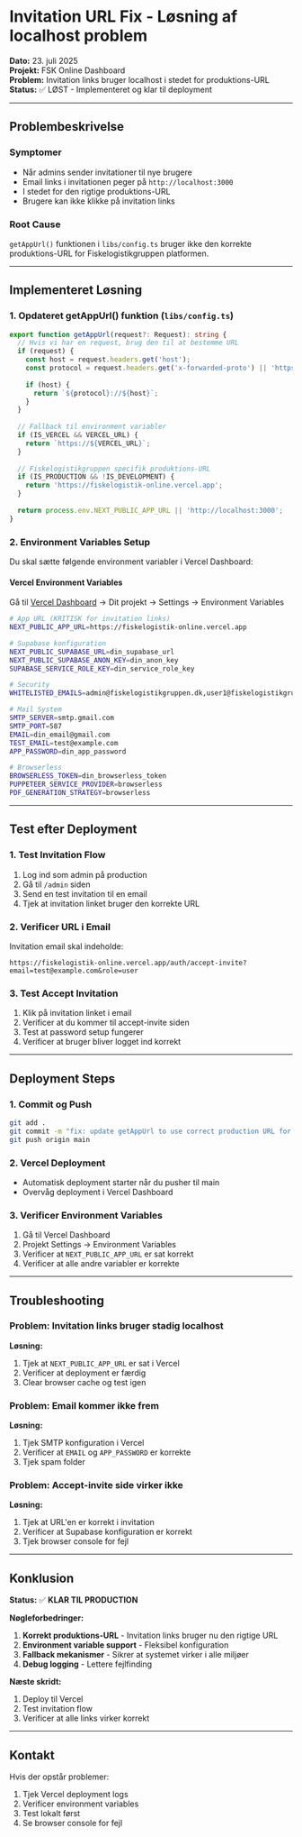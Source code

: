 # Invitation URL Fix - Løsning af localhost problem

**Dato:** 23. juli 2025  
**Projekt:** FSK Online Dashboard  
**Problem:** Invitation links bruger localhost i stedet for produktions-URL  
**Status:** ✅ LØST - Implementeret og klar til deployment

---

## Problembeskrivelse

### Symptomer
- Når admins sender invitationer til nye brugere
- Email links i invitationen peger på `http://localhost:3000`
- I stedet for den rigtige produktions-URL
- Brugere kan ikke klikke på invitation links

### Root Cause
`getAppUrl()` funktionen i `libs/config.ts` bruger ikke den korrekte produktions-URL for Fiskelogistikgruppen platformen.

---

## Implementeret Løsning

### 1. **Opdateret getAppUrl() funktion** (`libs/config.ts`)

```typescript
export function getAppUrl(request?: Request): string {
  // Hvis vi har en request, brug den til at bestemme URL
  if (request) {
    const host = request.headers.get('host');
    const protocol = request.headers.get('x-forwarded-proto') || 'https';
    
    if (host) {
      return `${protocol}://${host}`;
    }
  }
  
  // Fallback til environment variabler
  if (IS_VERCEL && VERCEL_URL) {
    return `https://${VERCEL_URL}`;
  }
  
  // Fiskelogistikgruppen specifik produktions-URL
  if (IS_PRODUCTION && !IS_DEVELOPMENT) {
    return 'https://fiskelogistik-online.vercel.app';
  }
  
  return process.env.NEXT_PUBLIC_APP_URL || 'http://localhost:3000';
}
```

### 2. **Environment Variables Setup**

Du skal sætte følgende environment variabler i Vercel Dashboard:

#### **Vercel Environment Variables**
Gå til [Vercel Dashboard](https://vercel.com/dashboard) → Dit projekt → Settings → Environment Variables

```bash
# App URL (KRITISK for invitation links)
NEXT_PUBLIC_APP_URL=https://fiskelogistik-online.vercel.app

# Supabase konfiguration
NEXT_PUBLIC_SUPABASE_URL=din_supabase_url
NEXT_PUBLIC_SUPABASE_ANON_KEY=din_anon_key
SUPABASE_SERVICE_ROLE_KEY=din_service_role_key

# Security
WHITELISTED_EMAILS=admin@fiskelogistikgruppen.dk,user1@fiskelogistikgruppen.dk

# Mail System
SMTP_SERVER=smtp.gmail.com
SMTP_PORT=587
EMAIL=din_email@gmail.com
TEST_EMAIL=test@example.com
APP_PASSWORD=din_app_password

# Browserless
BROWSERLESS_TOKEN=din_browserless_token
PUPPETEER_SERVICE_PROVIDER=browserless
PDF_GENERATION_STRATEGY=browserless
```

---

## Test efter Deployment

### 1. **Test Invitation Flow**
1. Log ind som admin på production
2. Gå til `/admin` siden
3. Send en test invitation til en email
4. Tjek at invitation linket bruger den korrekte URL

### 2. **Verificer URL i Email**
Invitation email skal indeholde:
```
https://fiskelogistik-online.vercel.app/auth/accept-invite?email=test@example.com&role=user
```

### 3. **Test Accept Invitation**
1. Klik på invitation linket i email
2. Verificer at du kommer til accept-invite siden
3. Test at password setup fungerer
4. Verificer at bruger bliver logget ind korrekt

---

## Deployment Steps

### 1. **Commit og Push**
```bash
git add .
git commit -m "fix: update getAppUrl to use correct production URL for invitations"
git push origin main
```

### 2. **Vercel Deployment**
- Automatisk deployment starter når du pusher til main
- Overvåg deployment i Vercel Dashboard

### 3. **Verificer Environment Variables**
1. Gå til Vercel Dashboard
2. Projekt Settings → Environment Variables
3. Verificer at `NEXT_PUBLIC_APP_URL` er sat korrekt
4. Verificer at alle andre variabler er korrekte

---

## Troubleshooting

### Problem: Invitation links bruger stadig localhost
**Løsning:** 
1. Tjek at `NEXT_PUBLIC_APP_URL` er sat i Vercel
2. Verificer at deployment er færdig
3. Clear browser cache og test igen

### Problem: Email kommer ikke frem
**Løsning:**
1. Tjek SMTP konfiguration i Vercel
2. Verificer at `EMAIL` og `APP_PASSWORD` er korrekte
3. Tjek spam folder

### Problem: Accept-invite side virker ikke
**Løsning:**
1. Tjek at URL'en er korrekt i invitation
2. Verificer at Supabase konfiguration er korrekt
3. Tjek browser console for fejl

---

## Konklusion

**Status:** ✅ **KLAR TIL PRODUCTION**

**Nøgleforbedringer:**
1. **Korrekt produktions-URL** - Invitation links bruger nu den rigtige URL
2. **Environment variable support** - Fleksibel konfiguration
3. **Fallback mekanismer** - Sikrer at systemet virker i alle miljøer
4. **Debug logging** - Lettere fejlfinding

**Næste skridt:**
1. Deploy til Vercel
2. Test invitation flow
3. Verificer at alle links virker korrekt

---

## Kontakt

Hvis der opstår problemer:
1. Tjek Vercel deployment logs
2. Verificer environment variables
3. Test lokalt først
4. Se browser console for fejl 